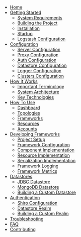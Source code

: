 * [Home](Home)
* [Getting Started](Getting-Started)
  * [System Requirements](Getting-Started#system-requirements)
  * [Building the Project](Getting-Started#building-the-project)
  * [Installation](Getting-Started#installation)
  * [Startup](Getting-Started#startup)
  * [Logstash Configuration](Getting-Started#logstash-configuration-optional)
* [Configuration](Configuration)
  * [Server Configuration](Configuration#server-configuration)
  * [Proxy Configuration](Configuration#proxy-configuration)
  * [Auth Configuration](Configuration#auth-configuration)
  * [Datastore Configuration](Configuration#datastore-configuration)
  * [Logger Configuration](Configuration#logger-configuration)
  * [Clusters Configuration](Configuration#clusters-configuration)
* [How It Works](How-It-Works)
  * [Important Terminology](How-It-Works#important-terminology)
  * [System Architecture](How-It-Works#system-architecture)
  * [Key Technologies](How-It-Works#key-technologies)
* [How To Use](How-To-Use)
  * [Dashboard]()
  * [Topologies]()
  * [Frameworks]()
  * [Resources]()
  * [Accounts]()
* [Developing Frameworks](Developing-Frameworks)
  * [Project Setup](Framework-Project-Setup)
  * [Framework Configuration](Framework-Configuration)
  * [Component Implementation](Component-Implementation)
  * [Resource Implementation](Resource-Implementation)
  * [Serialization Implementation](Serialization-Implementation)
  * [Framework Logging](Framework-Logging)
  * [Framework Metrics](Framework-Metrics)
* [Datastores](Datastores)
  * [JDBC Datastore](Datastores#jdbc-datastore-default)
  * [MongoDB Datastore](Datastores#mongodb-datastore)
  * [Building a Custom Datastore](Datastores#building-a-custom-datastore)
* [Authentication](Authentication)
  * [Shiro Configuration](Authentication#shiro-configuration)
  * [Datastore Realm](Authentication#datastore-realm)
  * [Building a Custom Realm](Authentication#building-a-custom-realm)
* [Troubleshooting](Troubleshooting)
* [FAQ](FAQ)
* [Contributing](Contributing)
